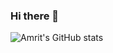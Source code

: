 ### Hi there 👋
![Amrit's GitHub stats](https://github-readme-stats.vercel.app/api?username=amritanand-py&show_icons=true&theme=radical)

<!--
![Anurag's GitHub stats](https://github-readme-stats.vercel.app/api?username=amritanand-py&show_icons=true&theme=radical)

-->


<!--
**amritanand-py/amritanand-py** is a ✨ _special_ ✨ repository because its `README.md` (this file) appears on your GitHub profile.

Here are some ideas to get you started:

- 🔭 I’m currently working on ...
- 🌱 I’m currently learning ...
- 👯 I’m looking to collaborate on ...
- 🤔 I’m looking for help with ...
- 💬 Ask me about ...
- 📫 How to reach me: ...
- 😄 Pronouns: ...
- ⚡ Fun fact: ...



![Top Langs](https://github-readme-stats.vercel.app/api/top-langs/?username=amritanand-py&layout=compact)
-->
